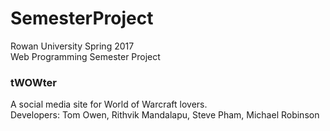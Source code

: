 # SemesterProject
Rowan University Spring 2017 <br />
Web Programming Semester Project
### tWOWter
A social media site for World of Warcraft lovers. <br />
Developers: Tom Owen, Rithvik Mandalapu, Steve Pham, Michael Robinson
